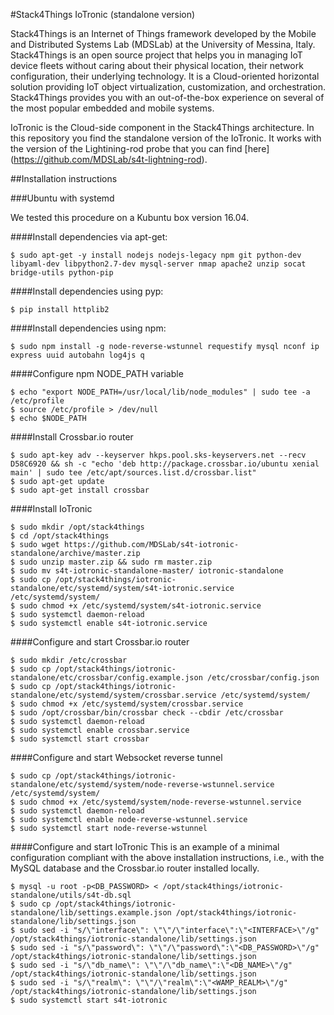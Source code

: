 #Stack4Things IoTronic (standalone version)

Stack4Things is an Internet of Things framework developed by the Mobile and Distributed Systems Lab (MDSLab) at the University of Messina, Italy. Stack4Things is an open source project that helps you in managing IoT device fleets without caring about their physical location, their network configuration, their underlying technology. It is a Cloud-oriented horizontal solution providing IoT object virtualization, customization, and orchestration. Stack4Things provides you with an out-of-the-box experience on several of the most popular embedded and mobile systems.

IoTronic is the Cloud-side component in the Stack4Things architecture. In this repository you find the standalone version of the IoTronic. It works with the version of the Lightining-rod probe that you can find [here] (https://github.com/MDSLab/s4t-lightning-rod).

##Installation instructions

###Ubuntu with systemd

We tested this procedure on a Kubuntu box version 16.04.

####Install dependencies via apt-get:

```
$ sudo apt-get -y install nodejs nodejs-legacy npm git python-dev libyaml-dev libpython2.7-dev mysql-server nmap apache2 unzip socat bridge-utils python-pip
```

####Install dependencies using pyp:

```
$ pip install httplib2
```

####Install dependencies using npm:

```
$ sudo npm install -g node-reverse-wstunnel requestify mysql nconf ip express uuid autobahn log4js q
```

####Configure npm NODE_PATH variable

```
$ echo "export NODE_PATH=/usr/local/lib/node_modules" | sudo tee -a /etc/profile
$ source /etc/profile > /dev/null
$ echo $NODE_PATH
```

####Install Crossbar.io router

```
$ sudo apt-key adv --keyserver hkps.pool.sks-keyservers.net --recv D58C6920 && sh -c "echo 'deb http://package.crossbar.io/ubuntu xenial main' | sudo tee /etc/apt/sources.list.d/crossbar.list"
$ sudo apt-get update
$ sudo apt-get install crossbar
```

####Install IoTronic

```
$ sudo mkdir /opt/stack4things
$ cd /opt/stack4things
$ sudo wget https://github.com/MDSLab/s4t-iotronic-standalone/archive/master.zip
$ sudo unzip master.zip && sudo rm master.zip
$ sudo mv s4t-iotronic-standalone-master/ iotronic-standalone
$ sudo cp /opt/stack4things/iotronic-standalone/etc/systemd/system/s4t-iotronic.service /etc/systemd/system/
$ sudo chmod +x /etc/systemd/system/s4t-iotronic.service
$ sudo systemctl daemon-reload
$ sudo systemctl enable s4t-iotronic.service
```

####Configure and start Crossbar.io router

```
$ sudo mkdir /etc/crossbar
$ sudo cp /opt/stack4things/iotronic-standalone/etc/crossbar/config.example.json /etc/crossbar/config.json
$ sudo cp /opt/stack4things/iotronic-standalone/etc/systemd/system/crossbar.service /etc/systemd/system/
$ sudo chmod +x /etc/systemd/system/crossbar.service
$ sudo /opt/crossbar/bin/crossbar check --cbdir /etc/crossbar
$ sudo systemctl daemon-reload
$ sudo systemctl enable crossbar.service
$ sudo systemctl start crossbar
```

####Configure and start Websocket reverse tunnel

```
$ sudo cp /opt/stack4things/iotronic-standalone/etc/systemd/system/node-reverse-wstunnel.service /etc/systemd/system/
$ sudo chmod +x /etc/systemd/system/node-reverse-wstunnel.service
$ sudo systemctl daemon-reload
$ sudo systemctl enable node-reverse-wstunnel.service
$ sudo systemctl start node-reverse-wstunnel
```

####Configure and start IoTronic
This is an example of a minimal configuration compliant with the above installation instructions, i.e., with the MySQL database and the Crossbar.io router installed locally.

```
$ mysql -u root -p<DB_PASSWORD> < /opt/stack4things/iotronic-standalone/utils/s4t-db.sql
$ sudo cp /opt/stack4things/iotronic-standalone/lib/settings.example.json /opt/stack4things/iotronic-standalone/lib/settings.json
$ sudo sed -i "s/\"interface\": \"\"/\"interface\":\"<INTERFACE>\"/g" /opt/stack4things/iotronic-standalone/lib/settings.json
$ sudo sed -i "s/\"password\": \"\"/\"password\":\"<DB_PASSWORD>\"/g" /opt/stack4things/iotronic-standalone/lib/settings.json
$ sudo sed -i "s/\"db_name\": \"\"/\"db_name\":\"<DB_NAME>\"/g" /opt/stack4things/iotronic-standalone/lib/settings.json
$ sudo sed -i "s/\"realm\": \"\"/\"realm\":\"<WAMP_REALM>\"/g" /opt/stack4things/iotronic-standalone/lib/settings.json
$ sudo systemctl start s4t-iotronic
```
